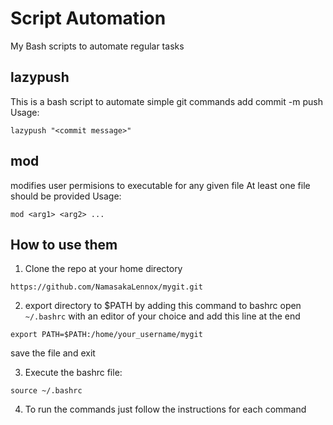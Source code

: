 # Script Automation
My Bash scripts to automate regular tasks

## lazypush
This is a bash script to automate simple git commands
add
commit -m
push
Usage:
```
lazypush "<commit message>"
```

## mod
modifies user permisions to executable for any given file
At least one file should be provided
Usage:
```
mod <arg1> <arg2> ...
```

## How to use them
1. Clone the repo at your home directory
```
https://github.com/NamasakaLennox/mygit.git
```

2. export directory to $PATH by adding this command to bashrc
open `~/.bashrc` with an editor of your choice and add this line at the end
```
export PATH=$PATH:/home/your_username/mygit
```
save the file and exit

3. Execute the bashrc file:
```
source ~/.bashrc
```

4. To run the commands just follow the instructions for each command
